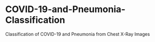 # COVID-19-and-Pneumonia-Classification
Classification of COVID-19 and Pneumonia from Chest X-Ray Images
